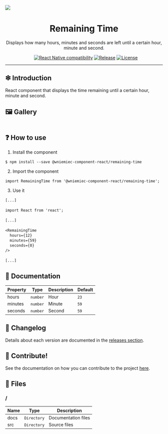 ![](https://github.com/wniemiec-component-react/remaining-time/blob/master/docs/img/logo/logo.jpg)

<h1 align='center'>Remaining Time</h1>
<p align='center'>Displays how many hours, minutes and seconds are left until a certain hour, minute and second.</p>
<p align="center">
	<a href="https://github.com/wniemiec-component-react/remaining-time/actions/workflows/windows.yml"><img src="https://github.com/wniemiec-component-react/remaining-time/actions/workflows/windows.yml/badge.svg" alt=""></a>
	<a href="https://github.com/wniemiec-component-react/remaining-time/actions/workflows/macos.yml"><img src="https://github.com/wniemiec-component-react/remaining-time/actions/workflows/macos.yml/badge.svg" alt=""></a>
	<a href="https://github.com/wniemiec-component-react/remaining-time/actions/workflows/ubuntu.yml"><img src="https://github.com/wniemiec-component-react/remaining-time/actions/workflows/ubuntu.yml/badge.svg" alt=""></a>
	<a href="https://react.dev/"><img src="https://img.shields.io/badge/React Native-0.60+-D0008F.svg" alt="React Native compatibility"></a>
	<a href="https://www.npmjs.com/package/@wniemiec-component-react/remaining-time"><img src="https://img.shields.io/npm/v/@wniemiec-component-react/remaining-time" alt="Release"></a>
	<a href="https://github.com/wniemiec-component-react/remaining-time/blob/master/LICENSE"><img src="https://img.shields.io/github/license/wniemiec-component-react/remaining-time" alt="License"></a>
</p>
<hr />

## ❇ Introduction
React component that displays the time remaining until a certain hour, minute and second.

## 🖼 Gallery

<div style="display: flex; flex-direction: row; justify-content: center; align-items: center; flex-wrap: wrap"
<img height=400 src="https://raw.githubusercontent.com/wniemiec-component-react/remaining-time/master/docs/img/screens/img1.png" alt="image 1" />
</div>

## ❓ How to use
1. Install the component
```
$ npm install --save @wniemiec-component-react/remaining-time
```

2. Import the component
```
import RemainingTime from '@wniemiec-component-react/remaining-time';
```

3. Use it
```
[...]

import React from 'react';

[...]

<RemainingTime
  hours={12}
  minutes={59}
  seconds={0}
/>

[...]
```

## 📖 Documentation
|        Property        |Type|Description|Default|
|----------------|-------------------------------|-----------------------------|--------|
|hours |`number`|Hour | `23` |
|minutes |`number`|Minute| `59` |
|seconds |`number`|Second | `59` |

## 🚩 Changelog
Details about each version are documented in the [releases section](https://github.com/wniemiec-component-react/remaining-time/releases).

## 🤝 Contribute!
See the documentation on how you can contribute to the project [here](https://github.com/wniemiec-component-react/remaining-time/blob/master/CONTRIBUTING.md).

## 📁 Files

### /
|        Name        |Type|Description|
|----------------|-------------------------------|-----------------------------|
|docs |`Directory`|Documentation files|
|src     |`Directory`| Source files|
